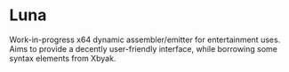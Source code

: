 # Luna
Work-in-progress x64 dynamic assembler/emitter for entertainment uses. <br>
Aims to provide a decently user-friendly interface, while borrowing some syntax elements from Xbyak.